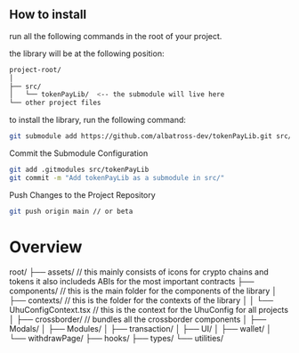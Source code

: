 ## How to install

run all the following commands in the root of your project.

the library will be at the following position:

```bash
project-root/
│
├── src/
│   └── tokenPayLib/  <-- the submodule will live here
└── other project files
```

to install the library, run the following command:

```bash
git submodule add https://github.com/albatross-dev/tokenPayLib.git src/tokenPayLib
```

Commit the Submodule Configuration

```bash
git add .gitmodules src/tokenPayLib
git commit -m "Add tokenPayLib as a submodule in src/"
```

Push Changes to the Project Repository

```bash
git push origin main // or beta
```

# Overview

root/
├── assets/ // this mainly consists of icons for crypto chains and tokens it also includeds ABIs for the most important contracts
├── components/ // this is the main folder for the components of the library
│ ├── contexts/ // this is the folder for the contexts of the library
│ │ └── UhuConfigContext.tsx // this is the context for the UhuConfig for all projects
│ ├── crossborder/ // bundles all the crossborder components
│ ├── Modals/
│ ├── Modules/
│ ├── transaction/
│ ├── UI/
│ ├── wallet/
│ └── withdrawPage/
├── hooks/
├── types/
└── utilities/
